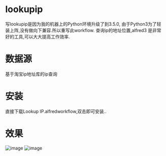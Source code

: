 # lookupip
写lookupip是因为我的机器上的Python环境升级了到3.5.0, 由于Python3为了轻装上阵,没有做向下兼容.所以重写此workflow.
查询ip的地址位置,alfred3 是非常好的工具,可以大大提高工作效率.


# 数据源
基于淘宝ip地址库的ip查询

# 安装
直接下载Lookup IP.alfredworkflow,双击即可安装..

# 效果

![image](http://i0.haoyoulv.com/article/2016/08/v3/94/e4f2407f7e2ba23d7b777f6cbe224311.png!b)
![image](http://i0.haoyoulv.com/article/2016/08/4t/ln/715aecabe7255384ca65e27f641143ff.png!b)
